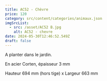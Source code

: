 ```yaml
---
title: AC52 - Chèvre
price: 120
category: src/content/categories/animaux.json
imgSrcList:
  - src: /asset/AC52 B.jpg
    alt: AC52 - chevre
date: 2024-05-30T12:46:52.549Z
draft: false
---
```


A planter dans le jardin.

En acier Corten, épaisseur 3 mm

Hauteur 694 mm (hors tige) x Largeur 663 mm
